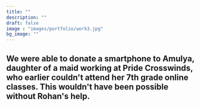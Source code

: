 ```yaml
---
title: ""
description: ""
draft: false
image : "images/portfolio/work3.jpg"
bg_image: ""
---
```

## We were able to donate a smartphone to Amulya, daughter of a maid working at Pride Crosswinds, who earlier couldn't attend her 7th grade online classes. This wouldn't have been possible without Rohan's help.
